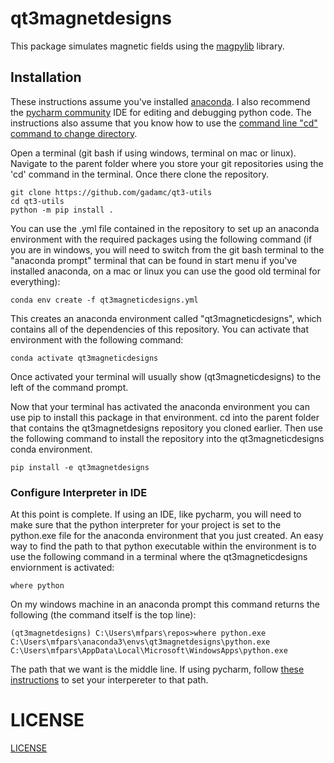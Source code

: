 # qt3magnetdesigns

This package simulates magnetic fields using the [magpylib](https://magpylib.readthedocs.io/en/latest/) library.


## Installation
These instructions assume you've installed [anaconda](https://www.anaconda.com/).  I also recommend the [pycharm community](https://www.jetbrains.com/pycharm/download) IDE for editing and debugging python code.  The instructions also assume that you know how to use the [command line "cd" command to change directory](https://www.digitalcitizen.life/command-prompt-how-use-basic-commands/).

Open a terminal (git bash if using windows, terminal on mac or linux). Navigate to the parent folder where you store your git repositories using the 'cd' command in the terminal.
Once there clone the repository.
```
git clone https://github.com/gadamc/qt3-utils
cd qt3-utils
python -m pip install .
```
You can use the .yml file contained in the repository to set up an anaconda environment with the required packages using the following command (if you are in windows, you will need to switch from the git bash terminal to the "anaconda prompt" terminal that can be found in start menu if you've installed anaconda, on a mac or linux you can use the good old terminal for everything):
```
conda env create -f qt3magneticdesigns.yml
```
This creates an anaconda environment called "qt3magneticdesigns", which contains all of the dependencies of this repository.  You can activate that environment with the following command:
```
conda activate qt3magneticdesigns
```
Once activated your terminal will usually show (qt3magneticdesigns) to the left of the command prompt.

Now that your terminal has activated the anaconda environment you can use pip to install this package in that environment.  cd into the parent folder that contains the qt3magnetdesigns repository you cloned earlier.  Then use the following command to install the repository into the qt3magneticdesigns conda environment.
```
pip install -e qt3magnetdesigns
```

### Configure Interpreter in IDE
At this point is complete.  If using an IDE, like pycharm, you will need to make sure that the python interpreter for your project is set to the python.exe file for the anaconda environment that you just created.  An easy way to find the path to that python executable within the environment is to use the following command in a terminal where the qt3magneticdesigns enviornment is activated:
```angular2html
where python
```
On my windows machine in an anaconda prompt this command returns the following (the command itself is the top line):
```
(qt3magnetdesigns) C:\Users\mfpars\repos>where python.exe
C:\Users\mfpars\anaconda3\envs\qt3magnetdesigns\python.exe
C:\Users\mfpars\AppData\Local\Microsoft\WindowsApps\python.exe
```
The path that we want is the middle line.  If using pycharm, follow [these instructions](https://www.jetbrains.com/help/pycharm/configuring-python-interpreter.html#view_list) to set your interpereter to that path.

###


# LICENSE

[LICENSE](LICENSE)
